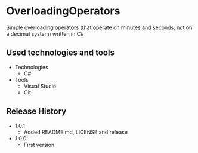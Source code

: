 # OverloadingOperators
Simple overloading operators (that operate on minutes and seconds, not on a decimal system) written in C#

## Used technologies and tools

* Technologies
    * C#
* Tools
    * Visual Studio
    * Git
    
## Release History

* 1.0.1
    * Added README.md, LICENSE and release
* 1.0.0
    * First version
